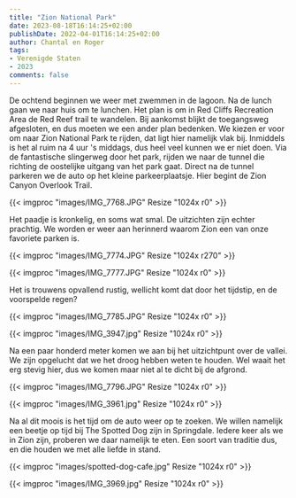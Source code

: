 ```yaml
---
title: "Zion National Park"
date: 2023-08-18T16:14:25+02:00
publishDate: 2022-04-01T16:14:25+02:00
author: Chantal en Roger
tags:
- Verenigde Staten
- 2023
comments: false
---
```


De ochtend beginnen we weer met zwemmen in de lagoon. Na de lunch gaan we naar huis om te lunchen. Het plan is om in Red Cliffs Recreation Area de Red Reef trail te wandelen. Bij aankomst blijkt de toegangsweg afgesloten, en dus moeten we een ander plan bedenken. We kiezen er voor om naar Zion National Park te rijden, dat ligt hier namelijk vlak bij. Inmiddels is het al ruim na 4 uur 's middags, dus heel veel kunnen we er niet doen. Via de fantastische slingerweg door het park, rijden we naar de tunnel die richting de oostelijke uitgang van het park gaat. Direct na de tunnel parkeren we de auto op het kleine parkeerplaatsje. Hier begint de Zion Canyon Overlook Trail.

{{< imgproc "images/IMG_7768.JPG" Resize "1024x r0" >}}

Het paadje is kronkelig, en soms wat smal. De uitzichten zijn echter prachtig. We worden er weer aan herinnerd waarom Zion een van onze favoriete parken is.

{{< imgproc "images/IMG_7774.JPG" Resize "1024x r270" >}}

{{< imgproc "images/IMG_7777.JPG" Resize "1024x r0" >}}

Het is trouwens opvallend rustig, wellicht komt dat door het tijdstip, en de voorspelde regen?

{{< imgproc "images/IMG_7785.JPG" Resize "1024x r0" >}}

{{< imgproc "images/IMG_3947.jpg" Resize "1024x r0" >}}

Na een paar honderd meter komen we aan bij het uitzichtpunt over de vallei. We zijn opgelucht dat we het droog hebben weten te houden. Wel waait het erg stevig hier, dus we komen maar niet al te dicht bij de afgrond.

{{< imgproc "images/IMG_7796.JPG" Resize "1024x r0" >}}

{{< imgproc "images/IMG_3961.jpg" Resize "1024x r0" >}}

Na al dit moois is het tijd om de auto weer op te zoeken. We willen namelijk een beetje op tijd bij The Spotted Dog zijn in Springdale. Iedere keer als we in Zion zijn, proberen we daar namelijk te eten. Een soort van traditie dus, en die houden we met alle liefde in stand.

{{< imgproc "images/spotted-dog-cafe.jpg" Resize "1024x r0" >}}

{{< imgproc "images/IMG_3969.jpg" Resize "1024x r0" >}}
